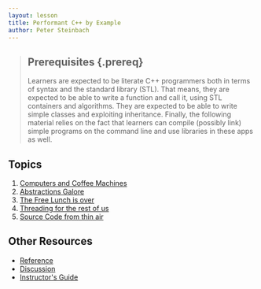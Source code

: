 ```yaml
---
layout: lesson
title: Performant C++ by Example
author: Peter Steinbach
---
```


> ## Prerequisites {.prereq}
>
> Learners are expected to be literate C++ programmers both in terms of syntax and the standard library (STL). That means, they are expected to be able to write a function and call it, using STL containers and algorithms. They are expected to be able to write simple classes and exploiting inheritance. Finally, the following material relies on the fact that learners can compile (possibly link) simple programs on the command line and use libraries in these apps as well.

## Topics

1.  [Computers and Coffee Machines](01-computers.html)
1.  [Abstractions Galore](02-fastslow.html)
1.  [The Free Lunch is over](03-plain_threads.html)
1.  [Threading for the rest of us](04-tbb.html)
1.  [Source Code from thin air](05-meta.html)

## Other Resources

*   [Reference](reference.html)
*   [Discussion](discussion.html)
*   [Instructor's Guide](instructors.html)
